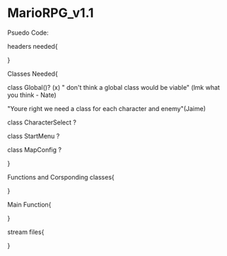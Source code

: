 # MarioRPG_v1.1


Psuedo Code:

headers needed{

}

Classes Needed{

class Global()? (x) " don't think a global class would be viable" (lmk what you think - Nate)

"Youre right we need a class for each character and enemy"(Jaime)

class CharacterSelect   ?

class StartMenu   ?

class MapConfig  ?

}


Functions and Corsponding classes{

}

Main Function{

}

stream files{

}

